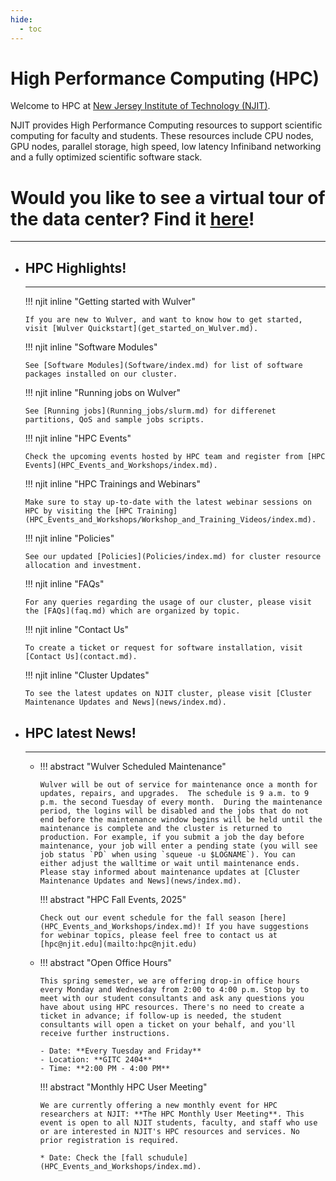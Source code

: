 ```yaml
---
hide:
  - toc
---
```


# High Performance Computing (HPC)

Welcome to HPC at [New Jersey Institute of Technology (NJIT)](https://www.njit.edu).

NJIT provides High Performance Computing resources to support scientific computing for faculty and students. These resources include CPU nodes, GPU nodes, parallel storage, high speed, low latency Infiniband networking and a fully optimized scientific software stack.

# Would you like to see a virtual tour of the data center? Find it [here](clusters/index.md#virtual-tour-of-njit-data-center)!
---

<div class="grid cards" markdown>

-   ## HPC Highlights!

    ---

    !!! njit inline "Getting started with Wulver"

        If you are new to Wulver, and want to know how to get started, visit [Wulver Quickstart](get_started_on_Wulver.md).

    !!! njit inline "Software Modules"

        See [Software Modules](Software/index.md) for list of software packages installed on our cluster.

    !!! njit inline "Running jobs on Wulver"

        See [Running jobs](Running_jobs/slurm.md) for differenet partitions, QoS and sample jobs scripts.

    !!! njit inline "HPC Events"
        
        Check the upcoming events hosted by HPC team and register from [HPC Events](HPC_Events_and_Workshops/index.md).

    !!! njit inline "HPC Trainings and Webinars"
        
        Make sure to stay up-to-date with the latest webinar sessions on HPC by visiting the [HPC Training](HPC_Events_and_Workshops/Workshop_and_Training_Videos/index.md).
    
    !!! njit inline "Policies"
        
        See our updated [Policies](Policies/index.md) for cluster resource allocation and investment.

    !!! njit inline "FAQs"
        
        For any queries regarding the usage of our cluster, please visit the [FAQs](faq.md) which are organized by topic.

    !!! njit inline "Contact Us"

        To create a ticket or request for software installation, visit [Contact Us](contact.md).
    
    !!! njit inline "Cluster Updates"
        
        To see the latest updates on NJIT cluster, please visit [Cluster Maintenance Updates and News](news/index.md).
</div>

<div class="grid cards" markdown>

-   ## HPC latest News!

    ---
    
    <div class="grid cards" markdown>
 
    -   !!! abstract "Wulver Scheduled Maintenance"
            
            Wulver will be out of service for maintenance once a month for updates, repairs, and upgrades.  The schedule is 9 a.m. to 9 p.m. the second Tuesday of every month.  During the maintenance period, the logins will be disabled and the jobs that do not end before the maintenance window begins will be held until the maintenance is complete and the cluster is returned to production. For example, if you submit a job the day before maintenance, your job will enter a pending state (you will see job status `PD` when using `squeue -u $LOGNAME`). You can either adjust the walltime or wait until maintenance ends. Please stay informed about maintenance updates at [Cluster Maintenance Updates and News](news/index.md).

        !!! abstract "HPC Fall Events, 2025"

            Check out our event schedule for the fall season [here](HPC_Events_and_Workshops/index.md)! If you have suggestions for webinar topics, please feel free to contact us at [hpc@njit.edu](mailto:hpc@njit.edu)

    
    -   !!! abstract "Open Office Hours"
            
            This spring semester, we are offering drop-in office hours every Monday and Wednesday from 2:00 to 4:00 p.m. Stop by to meet with our student consultants and ask any questions you have about using HPC resources. There's no need to create a ticket in advance; if follow-up is needed, the student consultants will open a ticket on your behalf, and you'll receive further instructions. 

            - Date: **Every Tuesday and Friday**
            - Location: **GITC 2404**
            - Time: **2:00 PM - 4:00 PM**

        

        !!! abstract "Monthly HPC User Meeting"

            We are currently offering a new monthly event for HPC researchers at NJIT: **The HPC Monthly User Meeting**. This event is open to all NJIT students, faculty, and staff who use or are interested in NJIT's HPC resources and services. No prior registration is required.
        
            * Date: Check the [fall schudule](HPC_Events_and_Workshops/index.md).
    
    </div>

</div>

